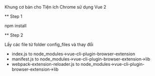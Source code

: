 Khung cơ bản cho Tiện ích Chrome sử dụng Vue 2

** Step 1

npm install

** Step 2

Lấy các file từ folder config_files và thay đổi

- index.js to node_modules->vue-cli-plugin-browser-extension
- manifest.js to node_modules->vue-cli-plugin-browser-extension->lib
- webpack-extension-reloader.js to node_modules->vue-cli-plugin-browser-extension->lib